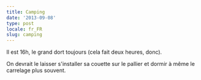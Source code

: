 ```yaml
---
title: Camping
date: '2013-09-08'
type: post
locale: fr_FR
slug: camping
---
```


Il est 16h, le grand dort toujours (cela fait deux heures, donc).

On devrait le laisser s'installer sa couette sur le pallier et dormir à même le carrelage plus souvent.
